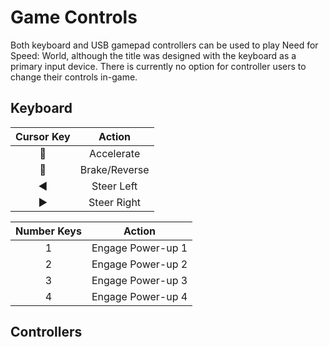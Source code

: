 # Game Controls

Both keyboard and USB gamepad controllers can be used to play Need for Speed: World, although the title was designed with the keyboard as a primary input device. There is currently no option for controller users to change their controls in-game.

## Keyboard

| Cursor Key | Action |
| :---: | :---: |
| 🔼  | Accelerate |
| 🔽  | Brake/Reverse |
| ◀  | Steer Left |
| ▶  | Steer Right |

| Number Keys | Action |
| :---: | :---: |
| 1 | Engage Power-up 1 |
| 2 | Engage Power-up 2 |
| 3 | Engage Power-up 3 |
| 4 | Engage Power-up 4 |

## Controllers

